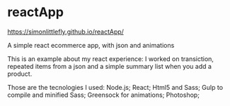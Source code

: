 # reactApp

https://simonlittlefly.github.io/reactApp/

A simple react ecommerce app, with json and animations

This is an example about my react experience: 
I worked on transiction, repeated items from a json and a simple summary list when you add a product. 

Those are the tecnologies I used:
Node.js;
React;
Html5 and Sass;
Gulp to compile and minified Sass;
Greensock for animations;
Photoshop;

